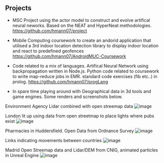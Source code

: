 
## Projects
- MSC Project using the actor model to construct and evolve artifical neural neworks. Based on the NEAT and HyperNeat methodologies.
  <https://github.com/hmann07/project>
  
- Mobile Computing coursework to create an andorid application that utilised a 3rd indoor location detection library to display indoor location and react to predefined geofences
  https://github.com/hmann07/AndroidMUC-Coursework

- Code related to a mix of languages. Artifical Neural Network using backpropagation written in Node.js. Python code related to coursework to write map-reduce jobs in EMR.     standard code exercises (fib etc..) in prolog. https://github.com/hmann07/progLang


- In spare time playing around with Geographical data in 3d tools and game engines. Some renders and screenshots below.

Environment Agency Lidar combined with open streemap data
![image](https://user-images.githubusercontent.com/26671404/120347944-01f0ba00-c2fd-11eb-81c0-0d437089d88e.png)

London lit up using data from open streetmap to place lights where pubs exist
![image](https://user-images.githubusercontent.com/26671404/120348156-35334900-c2fd-11eb-985c-0169e8171520.png)

Pharmacies in Huddersfield. Open Data from Ordnance Survey
![image](https://user-images.githubusercontent.com/26671404/120348405-73306d00-c2fd-11eb-864d-e5d8f92e48d8.png)

Links indicating movements between countries
![image](https://user-images.githubusercontent.com/26671404/120349027-0669a280-c2fe-11eb-9cc1-dd9aaae8dfa4.png)

Madrid Open Streemap data and Lidar/DEM from CNIG, animated particles in Unreal Engine
![image](https://user-images.githubusercontent.com/26671404/120351293-0e2a4680-c300-11eb-87d8-02df85bcdfef.png)
